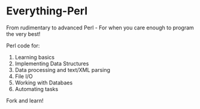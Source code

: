 # Everything-Perl

From rudimentary to advanced Perl -  For when you care enough to program the very best!

Perl code for:

1. Learning basics
2. Implementing Data Structures
3. Data processing and text/XML parsing
4. File I/O
5. Working with Databaes
6. Automating tasks

Fork and learn!
